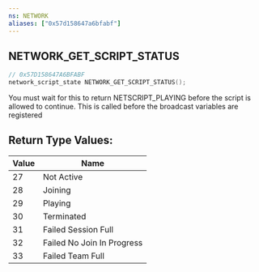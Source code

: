 ```yaml
---
ns: NETWORK
aliases: ["0x57d158647a6bfabf"]
---
```

## NETWORK_GET_SCRIPT_STATUS

```c
// 0x57D158647A6BFABF
network_script_state NETWORK_GET_SCRIPT_STATUS();
```

You must wait for this to return NETSCRIPT_PLAYING before the script is allowed to continue. This is called before the broadcast variables are registered

## Return Type Values:
| Value | Name |
| --- | --- |
| 27 | Not Active |
| 28 | Joining |
| 29 | Playing |
| 30 | Terminated |
| 31 | Failed Session Full |
| 32 | Failed No Join In Progress |
| 33 | Failed Team Full |


